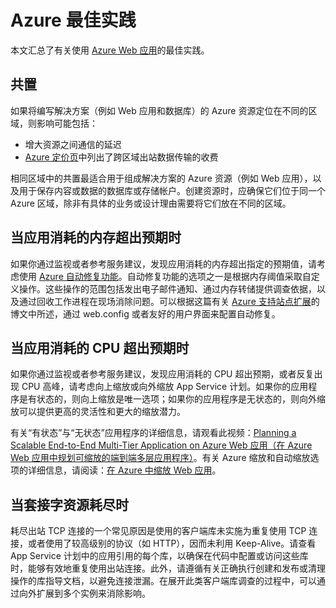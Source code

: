 <properties
	pageTitle="有关 Azure Web 应用的最佳实践"
	description="了解有关 Azure Web 应用的最佳实践和故障排除方法。"
	services="app-service"
	documentationCenter=""
	authors="dariagrigoriu"
	manager="wpickett"
	editor="mollybos"/>

<tags
	ms.service="app-service"
	ms.date="05/19/2016"
	wacn.date="07/04/2016"/>
    
# Azure 最佳实践

本文汇总了有关使用 [Azure Web 应用](/documentation/services/web-sites/)的最佳实践。

## <a name="colocation"></a>共置
如果将编写解决方案（例如 Web 应用和数据库）的 Azure 资源定位在不同的区域，则影响可能包括：

*  增大资源之间通信的延迟
*  [Azure 定价页](/pricing/details/data-transfer/)中列出了跨区域出站数据传输的收费

相同区域中的共置最适合用于组成解决方案的 Azure 资源（例如 Web 应用），以及用于保存内容或数据的数据库或存储帐户。创建资源时，应确保它们位于同一个 Azure 区域，除非有具体的业务或设计理由需要将它们放在不同的区域。

## <a name="memoryresources"></a>当应用消耗的内存超出预期时
如果你通过监视或者参考服务建议，发现应用消耗的内存超出指定的预期值，请考虑使用 [Azure 自动修复功能](https://azure.microsoft.com/blog/auto-healing-windows-azure-web-sites)。自动修复功能的选项之一是根据内存阈值采取自定义操作。这些操作的范围包括发出电子邮件通知、通过内存转储提供调查依据，以及通过回收工作进程在现场消除问题。可以根据这篇有关 [Azure 支持站点扩展](https://azure.microsoft.com/blog/additional-updates-to-support-site-extension-for-azure-app-service-web-apps)的博文中所述，通过 web.config 或者友好的用户界面来配置自动修复。

## <a name="CPUresources"></a>当应用消耗的 CPU 超出预期时
如果你通过监视或者参考服务建议，发现应用消耗的 CPU 超出预期，或者反复出现 CPU 高峰，请考虑向上缩放或向外缩放 App Service 计划。如果你的应用程序是有状态的，则向上缩放是唯一选项；如果你的应用程序是无状态的，则向外缩放可以提供更高的灵活性和更大的缩放潜力。

有关“有状态”与“无状态”应用程序的详细信息，请观看此视频：[Planning a Scalable End-to-End Multi-Tier Application on Azure Web 应用（在 Azure Web 应用中规划可缩放的端到端多层应用程序）](https://channel9.msdn.com/Events/TechEd/NorthAmerica/2014/DEV-B414#fbid=?hashlink=fbid)。有关 Azure 缩放和自动缩放选项的详细信息，请阅读：[在 Azure 中缩放 Web 应用](/documentation/articles/web-sites-scale)。

## <a name="socketresources"></a>当套接字资源耗尽时
耗尽出站 TCP 连接的一个常见原因是使用的客户端库未实施为重复使用 TCP 连接，或者使用了较高级别的协议（如 HTTP），因而未利用 Keep-Alive。请查看 App Service 计划中的应用引用的每个库，以确保在代码中配置或访问这些库时，能够有效地重复使用出站连接。此外，请遵循有关正确执行创建和发布或清理操作的库指导文档，以避免连接泄漏。在展开此类客户端库调查的过程中，可以通过向外扩展到多个实例来消除影响。



<!---HONumber=Mooncake_0627_2016-->